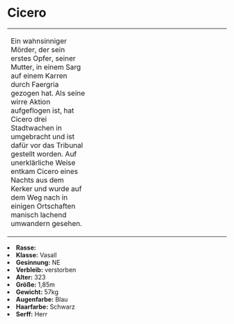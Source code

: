 # Cicero

<primary-label ref="npc"/>

<secondary-label ref="faergria"/>

<secondary-label ref="farodris"/>

<secondary-label ref="vasall"/>

<secondary-label ref="malusdur"/>

<table>
<tr><td>
<p>
Ein wahnsinniger Mörder, der sein erstes Opfer, seiner Mutter, in einem Sarg auf einem Karren durch Faergria gezogen
hat. Als seine wirre Aktion aufgeflogen ist, hat Cicero drei Stadtwachen in
<a href="Smouldering-Alps-of-Nifl.md" anchor="nifl"></a> umgebracht und ist dafür vor das Tribunal gestellt worden.
Auf unerklärliche Weise entkam Cicero eines Nachts aus dem Kerker und wurde auf dem Weg nach
<a href="Three-Winds-Valley.md" anchor="schachendorf"></a> in einigen Ortschaften manisch lachend umwandern gesehen.
</p>

</td><td width="300">
<!-- Edit here -->
<img src="cicero.png" alt="" />
</td></tr>
</table>

<procedure title="Allgemeine Informationen">
<list columns="3">
<li><b>Rasse:</b> <a href="Folks.md" anchor="elfen"></a></li>
<li><b>Klasse:</b> Vasall</li>
<li><b>Gesinnung:</b> NE</li>
<li><b>Verbleib:</b> verstorben</li>
</list>
</procedure>

<procedure title="Aussehen">
<list columns="3">
<li><b>Alter:</b> 323</li>
<li><b>Größe:</b> 1,85m</li>
<li><b>Gewicht:</b> 57kg</li>
<li><b>Augenfarbe:</b> Blau</li>
<li><b>Haarfarbe:</b> Schwarz</li>
</list>
</procedure>

<procedure title="Beziehungen">
<list columns="3">
<li><b>Serff:</b> Herr</li>
</list>
</procedure>

<!--
## Notizen

- **Ziele:** 
- **Geheimnisse:** 
-->